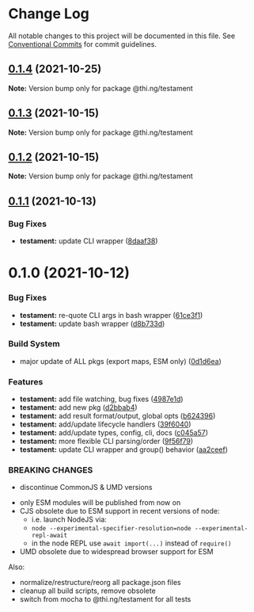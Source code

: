 # Change Log

All notable changes to this project will be documented in this file.
See [Conventional Commits](https://conventionalcommits.org) for commit guidelines.

## [0.1.4](https://github.com/thi-ng/umbrella/compare/@thi.ng/testament@0.1.3...@thi.ng/testament@0.1.4) (2021-10-25)

**Note:** Version bump only for package @thi.ng/testament





## [0.1.3](https://github.com/thi-ng/umbrella/compare/@thi.ng/testament@0.1.2...@thi.ng/testament@0.1.3) (2021-10-15)

**Note:** Version bump only for package @thi.ng/testament





## [0.1.2](https://github.com/thi-ng/umbrella/compare/@thi.ng/testament@0.1.1...@thi.ng/testament@0.1.2) (2021-10-15)

**Note:** Version bump only for package @thi.ng/testament





## [0.1.1](https://github.com/thi-ng/umbrella/compare/@thi.ng/testament@0.1.0...@thi.ng/testament@0.1.1) (2021-10-13)


### Bug Fixes

* **testament:** update CLI wrapper ([8daaf38](https://github.com/thi-ng/umbrella/commit/8daaf3884f6b836ac75ac9ad2f341c1fdd246a66))





# 0.1.0 (2021-10-12)


### Bug Fixes

* **testament:** re-quote CLI args in bash wrapper ([61ce3f1](https://github.com/thi-ng/umbrella/commit/61ce3f1782a1975977a5fdb5520b87717c60b4a9))
* **testament:** update bash wrapper ([d8b733d](https://github.com/thi-ng/umbrella/commit/d8b733d27a849e1ae3d834f15bc4a659927e13ab))


### Build System

* major update of ALL pkgs (export maps, ESM only) ([0d1d6ea](https://github.com/thi-ng/umbrella/commit/0d1d6ea9fab2a645d6c5f2bf2591459b939c09b6))


### Features

* **testament:** add file watching, bug fixes ([4987e1d](https://github.com/thi-ng/umbrella/commit/4987e1d9d432bce8d0c4f996a68e43dcdd34b27f))
* **testament:** add new pkg ([d2bbab4](https://github.com/thi-ng/umbrella/commit/d2bbab4cadafd4a75603247dc3ab53a03a581c73))
* **testament:** add result format/output, global opts ([b624396](https://github.com/thi-ng/umbrella/commit/b624396e5ed94ddb9f279a84824a35a6c07b34e0))
* **testament:** add/update lifecycle handlers ([39f6040](https://github.com/thi-ng/umbrella/commit/39f60405eb1db61867f6a37e5214d558220e8b9c))
* **testament:** add/update types, config, cli, docs ([c045a57](https://github.com/thi-ng/umbrella/commit/c045a5740c6c1d4ad402e409e39ee858dd9c7548))
* **testament:** more flexible CLI parsing/order ([9f56f79](https://github.com/thi-ng/umbrella/commit/9f56f79afa30f2a473c8710a8b60335d3269f644))
* **testament:** update CLI wrapper and group() behavior ([aa2ceef](https://github.com/thi-ng/umbrella/commit/aa2ceeff8686f289519fb14134f05aef59e10bee))


### BREAKING CHANGES

* discontinue CommonJS & UMD versions

- only ESM modules will be published from now on
- CJS obsolete due to ESM support in recent versions of node:
  - i.e. launch NodeJS via:
  - `node --experimental-specifier-resolution=node --experimental-repl-await`
  - in the node REPL use `await import(...)` instead of `require()`
- UMD obsolete due to widespread browser support for ESM

Also:
- normalize/restructure/reorg all package.json files
- cleanup all build scripts, remove obsolete
- switch from mocha to @thi.ng/testament for all tests
